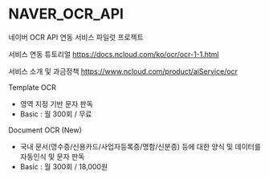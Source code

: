 # NAVER_OCR_API
네이버 OCR API 연동 서비스 파일럿 프로젝트

서비스 연동 튜토리얼
https://docs.ncloud.com/ko/ocr/ocr-1-1.html

서비스 소개 및 과금정책
https://www.ncloud.com/product/aiService/ocr

Template OCR
- 영역 지정 기반 문자 판독
- Basic : 월 300회 / 무료

Document OCR (New)
- 국내 문서(영수증/신용카드/사업자등록증/명함/신분증) 등에 대한 양식 및 데이터를 자동인식 및 문자 판독
- Basic : 월 300회 / 18,000원
